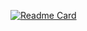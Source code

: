 [![Readme Card](https://github-readme-stats.vercel.app/api/pin/?username=RandomArray&repo=github-readme-stats)](https://github.com/anuraghazra/github-readme-stats)

